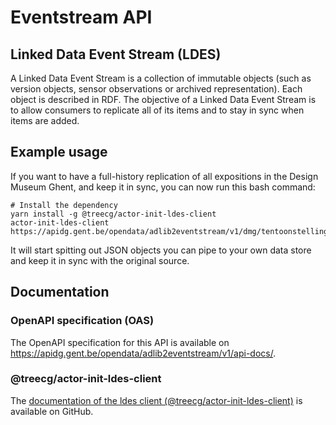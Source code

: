 # Eventstream API

## Linked Data Event Stream (LDES)

A Linked Data Event Stream is a collection of immutable objects (such as version objects, sensor observations or archived representation). Each object is described in RDF. The objective of a Linked Data Event Stream is to allow consumers to replicate all of its items and to stay in sync when items are added.

## Example usage

If you want to have a full-history replication of all expositions in the Design Museum Ghent, and keep it in sync, you can now run this bash command:
```
# Install the dependency
yarn install -g @treecg/actor-init-ldes-client
actor-init-ldes-client https://apidg.gent.be/opendata/adlib2eventstream/v1/dmg/tentoonstellingen
```

It will start spitting out JSON objects you can pipe to your own data store and keep it in sync with the original source.


## Documentation

### OpenAPI specification (OAS)

The OpenAPI specification for this API is available on https://apidg.gent.be/opendata/adlib2eventstream/v1/api-docs/.

### @treecg/actor-init-ldes-client

The [documentation of the ldes client (@treecg/actor-init-ldes-client)](https://github.com/TREEcg/event-stream-client/tree/main/packages/actor-init-ldes-client#treecgactor-init-ldes-client) is available on GitHub.
